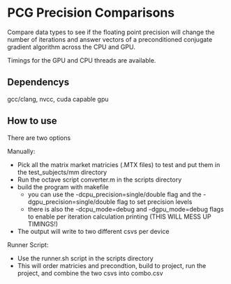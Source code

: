 # PCG Precision Comparisons

Compare data types to see if the floating point precision will change the number of iterations and answer vectors of a preconditioned conjugate gradient algorithm across the CPU and GPU.

Timings for the GPU and CPU threads are available.

## Dependencys
gcc/clang, nvcc, cuda capable gpu

## How to use
There are two options

Manually:
* Pick all the matrix market matricies (.MTX files) to test and put them in the test_subjects/mm directory
* Run the octave script converter.m in the scripts directory
* build the program with makefile
  * you can use the -dcpu_precision=single/double flag and the -dgpu_precision=single/double flag to set precision levels
  * there is also the -dcpu_mode=debug and -dgpu_mode=debug flags to enable per iteration calculation printing (THIS WILL MESS UP TIMINGS!)  
* The output will write to two different csvs per device

Runner Script:
* Use the runner.sh script in the scripts directory
* This will order matricies and precondtion, build to project, run the project, and combine the two csvs into combo.csv

